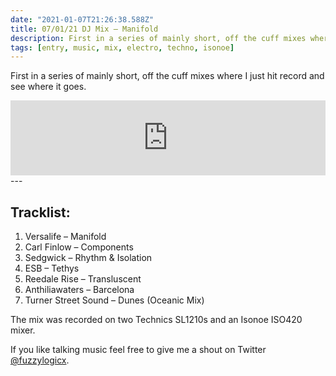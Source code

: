 ```yaml
---
date: "2021-01-07T21:26:38.588Z"
title: 07/01/21 DJ Mix – Manifold
description: First in a series of mainly short, off the cuff mixes where I just hit record and see where it goes.
tags: [entry, music, mix, electro, techno, isonoe]
---
```

First in a series of mainly short, off the cuff mixes where I just hit record and see where it goes.

<iframe title="“07/01/21 DJ Mix – Manifold by Laurence Hughes" width="100%" height="120" src="https://www.mixcloud.com/widget/iframe/?hide_cover=1&feed=%2Flaurencehughes%2F7121-mix-manifold%2F" frameborder="0" ></iframe>
---

## Tracklist: 

1. Versalife – Manifold
1. Carl Finlow – Components
1. Sedgwick – Rhythm & Isolation
1. ESB – Tethys
1. Reedale Rise – Transluscent
1. Anthiliawaters – Barcelona
1. Turner Street Sound – Dunes (Oceanic Mix)

The mix was recorded on two Technics SL1210s and an Isonoe ISO420 mixer.

If you like talking music feel free to give me a shout on Twitter [@fuzzylogicx](https://twitter.com/fuzzylogicx).
